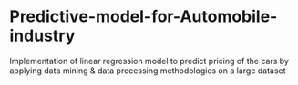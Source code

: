 # Predictive-model-for-Automobile-industry
Implementation of linear regression model to predict pricing of the cars by applying data mining &amp; data processing methodologies on a large dataset

